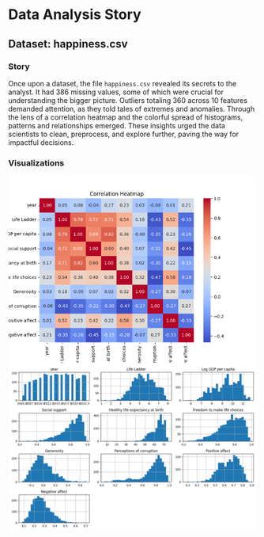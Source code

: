 # Data Analysis Story
## Dataset: happiness.csv

### Story
Once upon a dataset, the file `happiness.csv` revealed its secrets to the analyst. It had 386 missing values, some of which were crucial for understanding the bigger picture. Outliers totaling 360 across 10 features demanded attention, as they told tales of extremes and anomalies. Through the lens of a correlation heatmap and the colorful spread of histograms, patterns and relationships emerged. These insights urged the data scientists to clean, preprocess, and explore further, paving the way for impactful decisions.

### Visualizations
![Correlation Heatmap](happiness/correlation_heatmap.png)
![Feature Distributions](happiness/feature_distributions.png)
